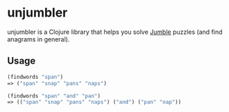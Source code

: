 # unjumbler

unjumbler is a Clojure library that helps you solve [Jumble](http://en.wikipedia.org/wiki/Jumble) puzzles (and find anagrams in general).

## Usage

```clojure
(findwords "span")
=> ("span" "snap" "pans" "naps")

(findwords "span" "and" "pan")
=> (("span" "snap" "pans" "naps") ("and") ("pan" "nap"))
```
